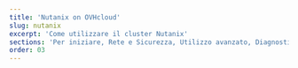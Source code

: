 ```yaml
---
title: 'Nutanix on OVHcloud'
slug: nutanix
excerpt: 'Come utilizzare il cluster Nutanix'
sections: 'Per iniziare, Rete e Sicurezza, Utilizzo avanzato, Diagnostica, Upgrade, Backups, RACI, Disaster Recovery Plan'
order: 03
---
```

